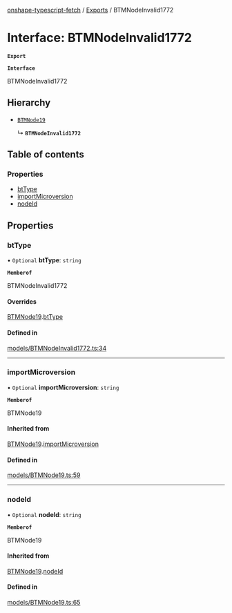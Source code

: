 [onshape-typescript-fetch](../README.md) / [Exports](../modules.md) / BTMNodeInvalid1772

# Interface: BTMNodeInvalid1772

**`Export`**

**`Interface`**

BTMNodeInvalid1772

## Hierarchy

- [`BTMNode19`](BTMNode19.md)

  ↳ **`BTMNodeInvalid1772`**

## Table of contents

### Properties

- [btType](BTMNodeInvalid1772.md#bttype)
- [importMicroversion](BTMNodeInvalid1772.md#importmicroversion)
- [nodeId](BTMNodeInvalid1772.md#nodeid)

## Properties

### btType

• `Optional` **btType**: `string`

**`Memberof`**

BTMNodeInvalid1772

#### Overrides

[BTMNode19](BTMNode19.md).[btType](BTMNode19.md#bttype)

#### Defined in

[models/BTMNodeInvalid1772.ts:34](https://github.com/toebes/onshape-typescript-fetch/blob/3e11ae1/models/BTMNodeInvalid1772.ts#L34)

___

### importMicroversion

• `Optional` **importMicroversion**: `string`

**`Memberof`**

BTMNode19

#### Inherited from

[BTMNode19](BTMNode19.md).[importMicroversion](BTMNode19.md#importmicroversion)

#### Defined in

[models/BTMNode19.ts:59](https://github.com/toebes/onshape-typescript-fetch/blob/3e11ae1/models/BTMNode19.ts#L59)

___

### nodeId

• `Optional` **nodeId**: `string`

**`Memberof`**

BTMNode19

#### Inherited from

[BTMNode19](BTMNode19.md).[nodeId](BTMNode19.md#nodeid)

#### Defined in

[models/BTMNode19.ts:65](https://github.com/toebes/onshape-typescript-fetch/blob/3e11ae1/models/BTMNode19.ts#L65)
